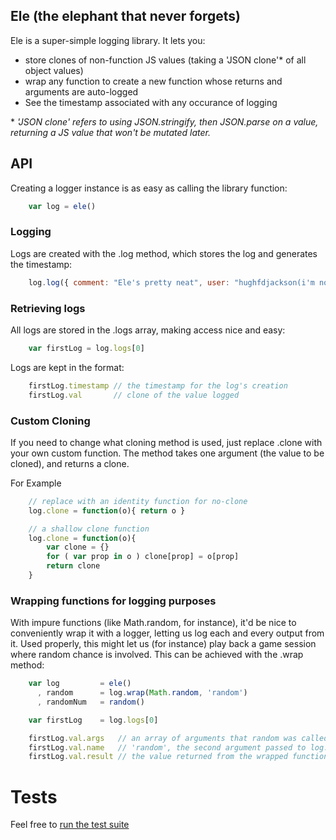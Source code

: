 ## Ele (the elephant that never forgets)

Ele is a super-simple logging library.  It lets you:

* store clones of non-function JS values (taking a 'JSON clone'\* of all object values)
* wrap any function to create a new function whose returns and arguments are auto-logged
* See the timestamp associated with any occurance of logging


\* *'JSON clone' refers to using JSON.stringify, then JSON.parse on a value, returning a JS value that won't be mutated later.*

## API 

Creating a logger instance is as easy as calling the library function:

```javascript
    var log = ele()
```

### Logging 

Logs are created with the .log method, which stores the log and generates the timestamp:

```javascript
    log.log({ comment: "Ele's pretty neat", user: "hughfdjackson(i'm not biased)" })
```

### Retrieving logs

All logs are stored in the .logs array, making access nice and easy: 

```javascript
    var firstLog = log.logs[0]
```

Logs are kept in the format:

```javascript
    firstLog.timestamp // the timestamp for the log's creation
    firstLog.val       // clone of the value logged
```

### Custom Cloning

If you need to change what cloning method is used, just replace .clone with your own custom function.  The method takes one argument (the value to be cloned), and returns a clone.

For Example

```javascript
    // replace with an identity function for no-clone
    log.clone = function(o){ return o }

    // a shallow clone function
    log.clone = function(o){
        var clone = {}
        for ( var prop in o ) clone[prop] = o[prop]
        return clone
    }
```

### Wrapping functions for logging purposes

With impure functions (like Math.random, for instance), it'd be nice to conveniently wrap it with a logger, letting us log each and every output from it.  Used properly, this might let us (for instance) play back a game session where random chance is involved.  This can be achieved with the .wrap method:

```javascript
    var log         = ele()
      , random      = log.wrap(Math.random, 'random')
      , randomNum   = random()

    var firstLog    = log.logs[0]

    firstLog.val.args   // an array of arguments that random was called with
    firstLog.val.name   // 'random', the second argument passed to log.wrap
    firstLog.val.result // the value returned from the wrapped function
```


# Tests

Feel free to [run the test suite](http://hughfdjackson.github.com/ele/test/)
